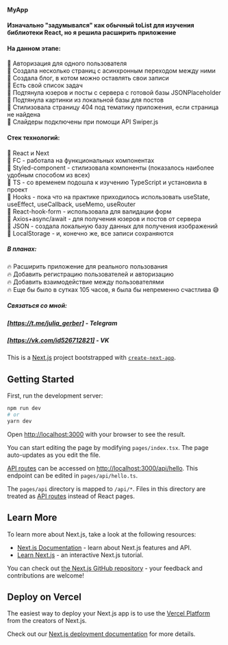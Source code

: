 #### MyApp
#### Изначально "задумывался" как обычный toList для изучения библиотеки React, но я решила расширить приложение

#### На данном этапе:
:star2: Авторизация для одного пользователя <br>
:star2: Создала несколько страниц с асинхронным переходом между ними <br>
:star2: Создала блог, в котом можно оставлять свои записи <br>
:star2: Есть свой список задач <br>
:star2: Подтянула юзеров и посты с сервера с готовой базы JSONPlaceholder <br>
:star2: Подтянула картинки из локальной базы для постов <br>
:star2: Стилизовала страницу 404 под тематику приложения, если страница не найдена <br>
:star2: Слайдеры подключены при помощи API Swiper.js <br>

#### Cтек технологий:

:star2: React и Next <br>
:star2: FC - работала на функциональных компонентах <br>
:star2: Styled-component - стилизовала компоненты (показалось наиболее удобным способом из всех) <br>
:star2: TS - со временем подошла к изучению TypeScript и установила в проект <br>
:star2: Hooks - пока что на практике приходилось использовать useState, useEffect, useCallback, useMemo, useRouter <br>
:star2: React-hook-form - использовала для валидации форм <br>
:star2: Axios+async/await - для получения юзеров и постов от сервера  <br>
:star2: JSON - создала локальную базу данных для получения изображений <br>
:star2: LocalStorage - и, конечно же, все записи сохраняются

##### В планах:
:fire: Расширить приложение для реального пользования <br>
:fire: Добавить регистрацию пользователей и авторизацию <br>
:fire: Добавить взаимодействие между пользователями <br>
:fire: Еще бы было в сутках 105 часов, я была бы непременно счастлива :sweat_smile: <br>

##### Связаться со мной: 
##### [https://t.me/julia_gerber] - Telegram
##### [https://vk.com/id526712821] - VK

This is a [Next.js](https://nextjs.org/) project bootstrapped with [`create-next-app`](https://github.com/vercel/next.js/tree/canary/packages/create-next-app).

## Getting Started

First, run the development server:

```bash
npm run dev
# or
yarn dev
```

Open [http://localhost:3000](http://localhost:3000) with your browser to see the result.

You can start editing the page by modifying `pages/index.tsx`. The page auto-updates as you edit the file.

[API routes](https://nextjs.org/docs/api-routes/introduction) can be accessed on [http://localhost:3000/api/hello](http://localhost:3000/api/hello). This endpoint can be edited in `pages/api/hello.ts`.

The `pages/api` directory is mapped to `/api/*`. Files in this directory are treated as [API routes](https://nextjs.org/docs/api-routes/introduction) instead of React pages.

## Learn More

To learn more about Next.js, take a look at the following resources:

- [Next.js Documentation](https://nextjs.org/docs) - learn about Next.js features and API.
- [Learn Next.js](https://nextjs.org/learn) - an interactive Next.js tutorial.

You can check out [the Next.js GitHub repository](https://github.com/vercel/next.js/) - your feedback and contributions are welcome!

## Deploy on Vercel

The easiest way to deploy your Next.js app is to use the [Vercel Platform](https://vercel.com/new?utm_medium=default-template&filter=next.js&utm_source=create-next-app&utm_campaign=create-next-app-readme) from the creators of Next.js.

Check out our [Next.js deployment documentation](https://nextjs.org/docs/deployment) for more details.
